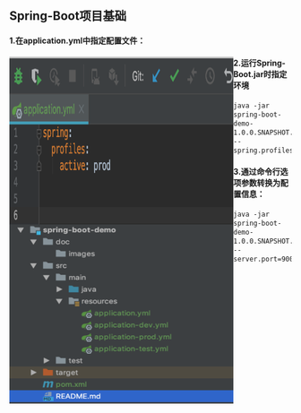 ## Spring-Boot项目基础
#### 1.在application.yml中指定配置文件：
<img src="./doc/images/1.png" width="400" height="300" div align="left" />

#### 2.运行Spring-Boot.jar时指定环境
```
java -jar spring-boot-demo-1.0.0.SNAPSHOT.jar --spring.profiles.active=prod
```
<img src="./doc/images/0.png" width = "400" height = "320" div align="left" />

#### 3.通过命令行选项参数转换为配置信息：
```
java -jar spring-boot-demo-1.0.0.SNAPSHOT.jar --server.port=9000
```
